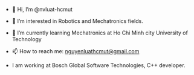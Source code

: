 - 👋 Hi, I’m @nvluat-hcmut
- 👀 I’m interested in Robotics and Mechatronics fields.
- 🌱 I’m currently learning Mechatronics at Ho Chi Minh city University of Technology
- 📫 How to reach me: nguyenluathcmut@gmail.com

- I am working at Bosch Global Software Technologies, C++ developer.
<!---
nvluat-hcmut/nvluat-hcmut is a ✨ special ✨ repository because its `README.md` (this file) appears on your GitHub profile.
You can click the Preview link to take a look at your changes.
--->
